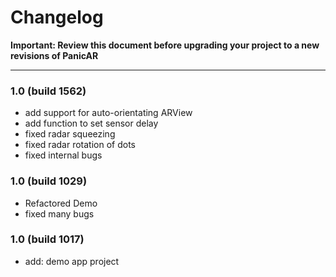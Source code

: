 # Changelog

**Important: Review this document before upgrading your project to a new revisions of PanicAR**

---

### 1.0 (build 1562)

- add support for auto-orientating ARView
- add function to set sensor delay
- fixed radar squeezing
- fixed radar rotation of dots 
- fixed internal bugs

### 1.0 (build 1029)

- Refactored Demo
- fixed many bugs

### 1.0 (build 1017)

- add: demo app project



